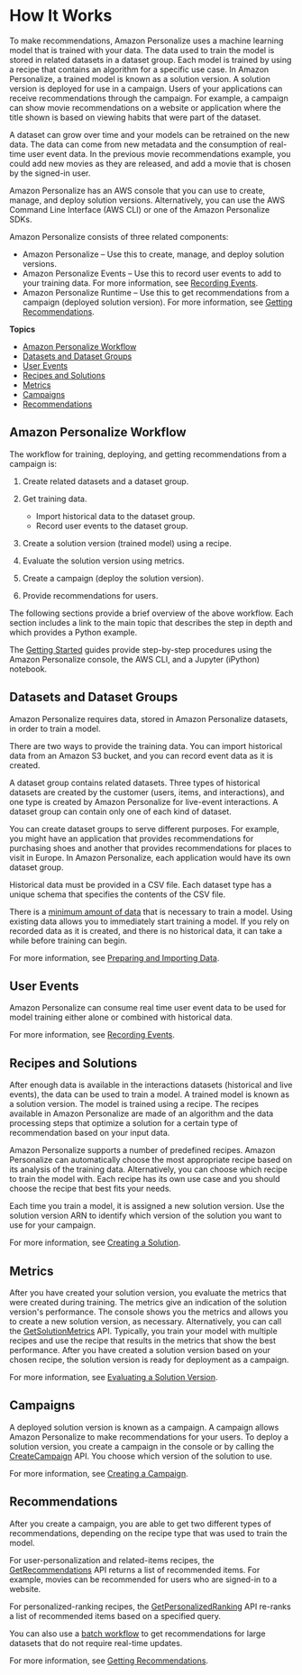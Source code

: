 # How It Works<a name="how-it-works"></a>

To make recommendations, Amazon Personalize uses a machine learning model that is trained with your data\. The data used to train the model is stored in related datasets in a dataset group\. Each model is trained by using a recipe that contains an algorithm for a specific use case\. In Amazon Personalize, a trained model is known as a solution version\. A solution version is deployed for use in a campaign\. Users of your applications can receive recommendations through the campaign\. For example, a campaign can show movie recommendations on a website or application where the title shown is based on viewing habits that were part of the dataset\.

A dataset can grow over time and your models can be retrained on the new data\. The data can come from new metadata and the consumption of real\-time user event data\. In the previous movie recommendations example, you could add new movies as they are released, and add a movie that is chosen by the signed\-in user\.

Amazon Personalize has an AWS console that you can use to create, manage, and deploy solution versions\. Alternatively, you can use the AWS Command Line Interface \(AWS CLI\) or one of the Amazon Personalize SDKs\.

Amazon Personalize consists of three related components:
+ Amazon Personalize – Use this to create, manage, and deploy solution versions\.
+ Amazon Personalize Events – Use this to record user events to add to your training data\. For more information, see [Recording Events](recording-events.md)\.
+ Amazon Personalize Runtime – Use this to get recommendations from a campaign \(deployed solution version\)\. For more information, see [Getting Recommendations](getting-recommendations.md)\.

**Topics**
+ [Amazon Personalize Workflow](#how-it-works-workflow)
+ [Datasets and Dataset Groups](#how-it-works-dataset)
+ [User Events](#how-it-works-events)
+ [Recipes and Solutions](#how-it-works-personalize-service-training)
+ [Metrics](#how-it-works-evaluation)
+ [Campaigns](#how-it-works-campaigns)
+ [Recommendations](#how-it-works-personalize-recommendations)

## Amazon Personalize Workflow<a name="how-it-works-workflow"></a>

The workflow for training, deploying, and getting recommendations from a campaign is:

1. Create related datasets and a dataset group\.

1. Get training data\.
   + Import historical data to the dataset group\.
   + Record user events to the dataset group\.

1. Create a solution version \(trained model\) using a recipe\.

1. Evaluate the solution version using metrics\.

1. Create a campaign \(deploy the solution version\)\.

1. Provide recommendations for users\.

The following sections provide a brief overview of the above workflow\. Each section includes a link to the main topic that describes the step in depth and which provides a Python example\.

The [Getting Started](getting-started.md) guides provide step\-by\-step procedures using the Amazon Personalize console, the AWS CLI, and a Jupyter \(iPython\) notebook\.

## Datasets and Dataset Groups<a name="how-it-works-dataset"></a>

Amazon Personalize requires data, stored in Amazon Personalize datasets, in order to train a model\.

There are two ways to provide the training data\. You can import historical data from an Amazon S3 bucket, and you can record event data as it is created\.

A dataset group contains related datasets\. Three types of historical datasets are created by the customer \(users, items, and interactions\), and one type is created by Amazon Personalize for live\-event interactions\. A dataset group can contain only one of each kind of dataset\.

You can create dataset groups to serve different purposes\. For example, you might have an application that provides recommendations for purchasing shoes and another that provides recommendations for places to visit in Europe\. In Amazon Personalize, each application would have its own dataset group\.

Historical data must be provided in a CSV file\. Each dataset type has a unique schema that specifies the contents of the CSV file\.

There is a [minimum amount of data](limits.md) that is necessary to train a model\. Using existing data allows you to immediately start training a model\. If you rely on recorded data as it is created, and there is no historical data, it can take a while before training can begin\.

For more information, see [Preparing and Importing Data](data-prep.md)\.

## User Events<a name="how-it-works-events"></a>

Amazon Personalize can consume real time user event data to be used for model training either alone or combined with historical data\.

For more information, see [Recording Events](recording-events.md)\.

## Recipes and Solutions<a name="how-it-works-personalize-service-training"></a>

After enough data is available in the interactions datasets \(historical and live events\), the data can be used to train a model\. A trained model is known as a solution version\. The model is trained using a recipe\. The recipes available in Amazon Personalize are made of an algorithm and the data processing steps that optimize a solution for a certain type of recommendation based on your input data\.

Amazon Personalize supports a number of predefined recipes\. Amazon Personalize can automatically choose the most appropriate recipe based on its analysis of the training data\. Alternatively, you can choose which recipe to train the model with\. Each recipe has its own use case and you should choose the recipe that best fits your needs\.

Each time you train a model, it is assigned a new solution version\. Use the solution version ARN to identify which version of the solution you want to use for your campaign\.

For more information, see [Creating a Solution](training-deploying-solutions.md)\.

## Metrics<a name="how-it-works-evaluation"></a>

After you have created your solution version, you evaluate the metrics that were created during training\. The metrics give an indication of the solution version's performance\. The console shows you the metrics and allows you to create a new solution version, as necessary\. Alternatively, you can call the [GetSolutionMetrics](API_GetSolutionMetrics.md) API\. Typically, you train your model with multiple recipes and use the recipe that results in the metrics that show the best performance\. After you have created a solution version based on your chosen recipe, the solution version is ready for deployment as a campaign\.

For more information, see [Evaluating a Solution Version](working-with-training-metrics.md)\.

## Campaigns<a name="how-it-works-campaigns"></a>

A deployed solution version is known as a campaign\. A campaign allows Amazon Personalize to make recommendations for your users\. To deploy a solution version, you create a campaign in the console or by calling the [CreateCampaign](API_CreateCampaign.md) API\. You choose which version of the solution to use\.

For more information, see [Creating a Campaign](campaigns.md)\. 

## Recommendations<a name="how-it-works-personalize-recommendations"></a>

After you create a campaign, you are able to get two different types of recommendations, depending on the recipe type that was used to train the model\.

For user\-personalization and related\-items recipes, the [GetRecommendations](API_RS_GetRecommendations.md) API returns a list of recommended items\. For example, movies can be recommended for users who are signed\-in to a website\.

For personalized\-ranking recipes, the [GetPersonalizedRanking](API_RS_GetPersonalizedRanking.md) API re\-ranks a list of recommended items based on a specified query\.

You can also use a [batch workflow](recommendations-batch.md) to get recommendations for large datasets that do not require real\-time updates\. 

For more information, see [Getting Recommendations](getting-recommendations.md)\.